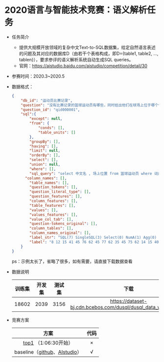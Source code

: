 # 2020语言与智能技术竞赛：语义解析任务

* 任务简介
  * 提供大规模开放领域的复杂中文Text-to-SQL数据集，给定自然语言表述的问题及其对应的数据库D（由若干个表格构成，即D={table1, table2, …, tablen}），要求参评的语义解析系统自动生成SQL queries。
  * 官网：https://aistudio.baidu.com/aistudio/competition/detail/30
  
* 参赛时间：2020.3~2020.5

* 数据格式：

  ```json
  {
      "db_id": "运动员比赛记录",
      "question": "没有比赛记录的篮球运动员有哪些，同时给出他们在球场上位于哪个位置？",
      "question_id": "qid000001",
      "sql":{
          "except": null,
          "from": {
              "conds": [],
              "table_units": []
          },
          "groupBy": [],
          "having": [],
          "limit": null,
          "orderBy": [],
          "select": [],
          "union": null,
          "where": [],
          "sql_query": "select 中文名 , 场上位置 from 篮球运动员 where 词条id not in ( select 球员id from 比赛记录 )",
      	"column_names": [],
          "table_names": [],
          "question_tokens": [],
          "question_literal_type": [],
          "question_features": [],
          "column_features": [],
          "table_features": [],
          "values": [],
          "values_features": [],
          "value_col_tab": [],
          "question-tokens_original": [],
          "column_tables": [],
          "column_names_original": [],
          "label_str": "SQL(7) SingleSQL(3) Select(0) NumA(1) Agg(0) Column(2) Table(0) Agg(0) Column(3) Table(0) Filter(19) Agg(0) Column(1) Table(0) SingleSQL(5) Select(0) NumA(0) Agg(0) Column(8) Table(1)",
          "label": "8 12 15 41 45 76 62 45 77 62 35 45 75 62 14 15 40 45 82 63"
      }
  }
  ```

  ps：示例太长了，省略了很多，如有需要，请直接下载数据查看

* 数据说明

  | 训练集 | 开发集 | 测试集 |                             下载                             |
  | :----: | :----: | :----: | :----------------------------------------------------------: |
  | 18602  |  2039  |  3156  | https://dataset-bj.cdn.bcebos.com/dusql/dusql_data_v1.0.0.tar.gz |

  

* 竞赛方案

  |                             方案                             | 代码 |  
  | :----------------------------------------------------------: | :--: |  
  | [top1](http://live.baidu.com/m/media/pclive/pchome/live.html?room_id=4008201814&source=h5pre) （1:06:30开始） |  ×   |  
  | baseline（[github](https://github.com/PaddlePaddle/Research/tree/master/NLP/DuSQL-Baseline)、[AIstudio](https://aistudio.baidu.com/aistudio/projectdetail/357294)） |  √   |  
  
  

